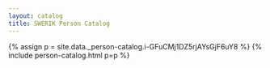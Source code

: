 ```yaml
---
layout: catalog
title: SWERIK Person Catalog
---
```

{% assign p = site.data._person-catalog.i-GFuCMj1DZ5rjAYsGjF6uY8 %}
{% include person-catalog.html p=p %}

